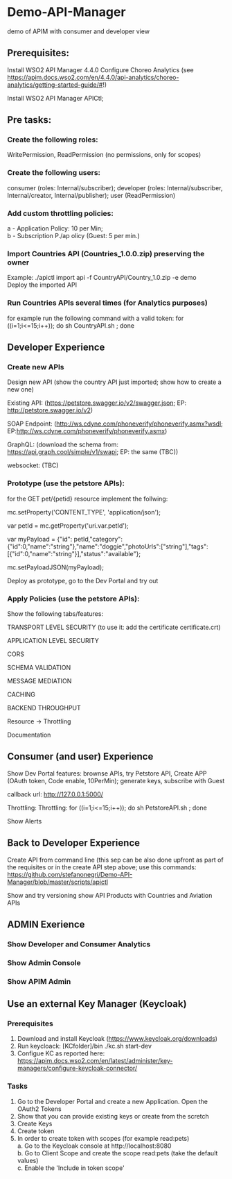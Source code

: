 # Demo-API-Manager
demo of APIM with consumer and developer view

## Prerequisites:

Install WSO2 API Manager 4.4.0
Configure Choreo Analytics (see https://apim.docs.wso2.com/en/4.4.0/api-analytics/choreo-analytics/getting-started-guide/#!)

Install WSO2 API Manager APICtl;


## Pre tasks:

### Create the following roles:
  WritePermission, ReadPermission (no permissions, only for scopes)
### Create the following users:
  consumer (roles: Internal/subscriber); developer (roles: Internal/subscriber, Internal/creator, Internal/publisher); user (ReadPermission)
### Add custom throttling policies:
  a - Application Policy: 10 per Min;  
  b - Subscription P./ap  olicy (Guest: 5 per min.)
### Import Countries API (Countries_1.0.0.zip) preserving the owner
Example: ./apictl import api -f CountryAPI/Country_1.0.zip -e demo  
Deploy the imported API
### Run Countries APIs several times (for Analytics purposes)
for example run the following command with a valid token: for ((i=1;i<=15;i++)); do sh CountryAPI.sh ; done

## Developer Experience

### Create new APIs
Design new API (show the country API just imported; show how to create a new one)

Existing API: (https://petstore.swagger.io/v2/swagger.json; EP: http://petstore.swagger.io/v2)

SOAP Endpoint: (http://ws.cdyne.com/phoneverify/phoneverify.asmx?wsdl; EP:http://ws.cdyne.com/phoneverify/phoneverify.asmx)

GraphQL: (download the schema from: https://api.graph.cool/simple/v1/swapi; EP: the same (TBC))

websocket: (TBC)

### Prototype (use the petstore APIs):
for the GET pet/{petid} resource implement the follwing:

mc.setProperty('CONTENT_TYPE', 'application/json');

var petId = mc.getProperty('uri.var.petId');

var myPayload = {"id": petId,"category":{"id":0,"name":"string"},"name":"doggie","photoUrls":["string"],"tags":[{"id":0,"name":"string"}],"status":"available"};

mc.setPayloadJSON(myPayload);

Deploy as prototype, go to the Dev Portal and try out

### Apply Policies (use the petstore APIs):

Show the following tabs/features:

TRANSPORT LEVEL SECURITY
  (to use it: add the certificate certificate.crt)

APPLICATION LEVEL SECURITY

CORS

SCHEMA VALIDATION

MESSAGE MEDIATION

CACHING

BACKEND THROUGHPUT

Resource -> Throttling

Documentation

## Consumer (and user) Experience

Show Dev Portal features: brownse APIs, try Petstore API, Create APP (OAuth token, Code enable, 10PerMin); generate keys, subscribe with Guest

callback url: http://127.0.0.1:5000/

Throttling: Throttling: for ((i=1;i<=15;i++)); do sh PetstoreAPI.sh ; done

Show Alerts

## Back to Developer Experience
Create API from command line (this sep can be also done upfront as part of the requisites or in the create API step above; use this commands: https://github.com/stefanonegri/Demo-API-Manager/blob/master/scripts/apictl

Show and try versioning
show API Products with Countries and Aviation APIs

## ADMIN Exerience

### Show Developer and Consumer Analytics
### Show Admin Console
### Show APIM Admin

## Use an external Key Manager (Keycloak)
### Prerequisites
1. Download and install Keycloak (https://www.keycloak.org/downloads)
2. Run keycloack: [KCfolder]/bin ./kc.sh start-dev
3. Configue KC as reported here: https://apim.docs.wso2.com/en/latest/administer/key-managers/configure-keycloak-connector/
### Tasks
1. Go to the Developer Portal and create a new Application. Open the OAuth2 Tokens
2. Show that you can provide existing keys or create from the scretch
3. Create Keys
4. Create token
5. In order to create token with scopes (for example read:pets)  
   a. Go to the Keycloak console at http://localhost:8080  
   b. Go to Client Scope and create the scope read:pets (take the default values)  
   c. Enable the 'Include in token scope'  



